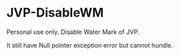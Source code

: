 # JVP-DisableWM
Personal use only. Disable Water Mark of JVP.

It still have Null pointer exception error but cannot hundle.
